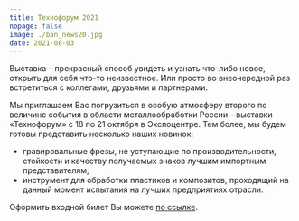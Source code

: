 ```yaml
---
title: Технофорум 2021
nopage: false
image: ./ban_news20.jpg
date: 2021-08-03
---
```

Выставка – прекрасный способ увидеть и узнать что-либо новое, открыть для себя что-то неизвестное. Или просто во внеочередной раз встретиться с коллегами, друзьями и партнерами. 

Мы приглашаем Вас погрузиться в особую атмосферу второго по величине события в области металлообработки России – выставки «Технофорум» с 18 по 21 октября в Экспоцентре.
Тем более, мы будем готовы представить несколько наших новинок:
- гравировальные фрезы, не уступающие по производительности, стойкости и качеству получаемых знаков лучшим импортным представителям;
- инструмент для обработки пластиков и композитов, проходящий на данный момент испытания на лучших предприятиях отрасли.

Оформить входной билет Вы можете [по ссылке](https://www.technoforum-expo.ru/ru/visitors/ticket).